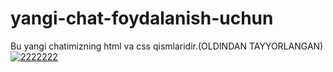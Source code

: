 # yangi-chat-foydalanish-uchun
Bu yangi chatimizning html va css qismlaridir.(OLDINDAN TAYYORLANGAN)
<a href="https://ibb.co/ccvy8bQ"><img src="https://i.ibb.co/3ysTFfc/2222222.png" alt="2222222" border="0"></a>

